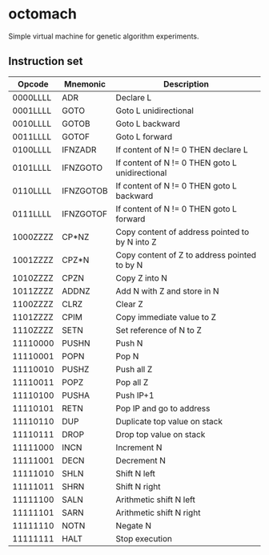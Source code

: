 # octomach
Simple virtual machine for genetic algorithm experiments.
## Instruction set

Opcode | Mnemonic | Description
------ | -------- | -----------
0000LLLL | ADR | Declare L
0001LLLL | GOTO | Goto L unidirectional
0010LLLL | GOTOB | Goto L backward
0011LLLL | GOTOF | Goto L forward
0100LLLL | IFNZADR | If content of N != 0 THEN declare L
0101LLLL | IFNZGOTO | If content of N != 0 THEN goto L unidirectional
0110LLLL | IFNZGOTOB | If content of N != 0 THEN goto L backward
0111LLLL | IFNZGOTOF | If content of N != 0 THEN goto L forward
1000ZZZZ | CP\*NZ | Copy content of address pointed to by N into Z
1001ZZZZ | CPZ\*N | Copy content of Z to address pointed to by N
1010ZZZZ | CPZN | Copy Z into N
1011ZZZZ | ADDNZ | Add N with Z and store in N
1100ZZZZ | CLRZ | Clear Z
1101ZZZZ | CPIM | Copy immediate value to Z
1110ZZZZ | SETN | Set reference of N to Z
11110000 | PUSHN | Push N
11110001 | POPN | Pop N
11110010 | PUSHZ | Push all Z
11110011 | POPZ | Pop all Z
11110100 | PUSHA | Push IP+1
11110101 | RETN | Pop IP and go to address
11110110 | DUP | Duplicate top value on stack
11110111 | DROP | Drop top value on stack
11111000 | INCN | Increment N
11111001 | DECN | Decrement N
11111010 | SHLN | Shift N left
11111011 | SHRN | Shift N right
11111100 | SALN | Arithmetic shift N left
11111101 | SARN | Arithmetic shift N right
11111110 | NOTN | Negate N
11111111 | HALT | Stop execution

